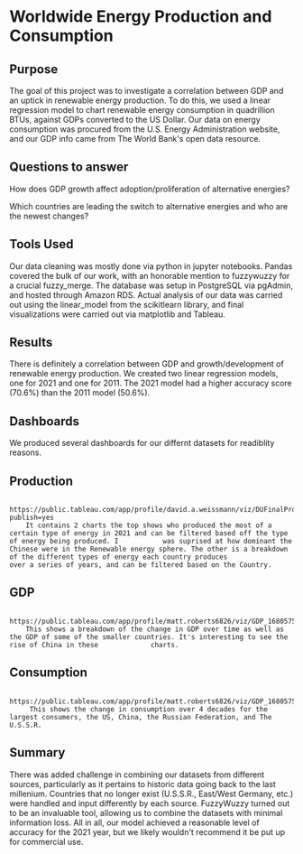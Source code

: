 # Worldwide Energy Production and Consumption

## Purpose
The goal of this project was to investigate a correlation between GDP and an uptick in renewable energy production. To do this, we used a linear regression model to chart renewable energy consumption in quadrillion BTUs, against GDPs converted to the US Dollar. Our data on energy consumption was procured from the U.S. Energy Administration website, and our GDP info came from The World Bank's open data resource. 

## Questions to answer
How does GDP growth affect adoption/proliferation of alternative energies?

Which countries are leading the switch to alternative energies and who are the newest changes?

## Tools Used
Our data cleaning was mostly done via python in jupyter notebooks. Pandas covered the bulk of our work, with an honorable mention to fuzzywuzzy for a crucial fuzzy_merge. The database was setup in PostgreSQL via pgAdmin, and hosted through Amazon RDS. Actual analysis of our data was carried out using the linear_model from the scikitlearn library, and final visualizations were carried out via matplotlib and Tableau. 

## Results
There is definitely a correlation between GDP and growth/development of renewable energy production. We created two linear regression models, one for 2021 and one for 2011. The 2021 model had a higher accuracy score (70.6%) than the 2011 model (50.6%).

## Dashboards
We produced several dashboards for our differnt datasets for readiblity reasons. 
## Production 
        https://public.tableau.com/app/profile/david.a.weissmann/viz/DUFinalProjectDavidW/Dashboard1?publish=yes
        It contains 2 charts the top shows who produced the most of a certain type of energy in 2021 and can be filtered based off the type of energy being produced. I           was suprised at how dominant the Chinese were in the Renewable energy sphere. The other is a breakdown of the different types of energy each country produces             over a series of years, and can be filtered based on the Country.
      
## GDP
        https://public.tableau.com/app/profile/matt.roberts6826/viz/GDP_16805755653810/Dashboard2
        This shows a breakdown of the change in GDP over time as well as the GDP of some of the smaller countries. It's interesting to see the rise of China in these             charts.
        
## Consumption
         https://public.tableau.com/app/profile/matt.roberts6826/viz/GDP_16805755653810/Dashboard2
         This shows the change in consumption over 4 decades for the largest consumers, the US, China, the Russian Federation, and The U.S.S.R. 

## Summary
There was added challenge in combining our datasets from different sources, particularly as it pertains to historic data going back to the last millenium. Countries that no longer exist (U.S.S.R., East/West Germany, etc.) were handled and input differently by each source. FuzzyWuzzy turned out to be an invaluable tool, allowing us to combine the datasets with minimal information loss. All in all, our model achieved a reasonable level of accuracy for the 2021 year, but we likely wouldn't recommend it be put up for commercial use. 
